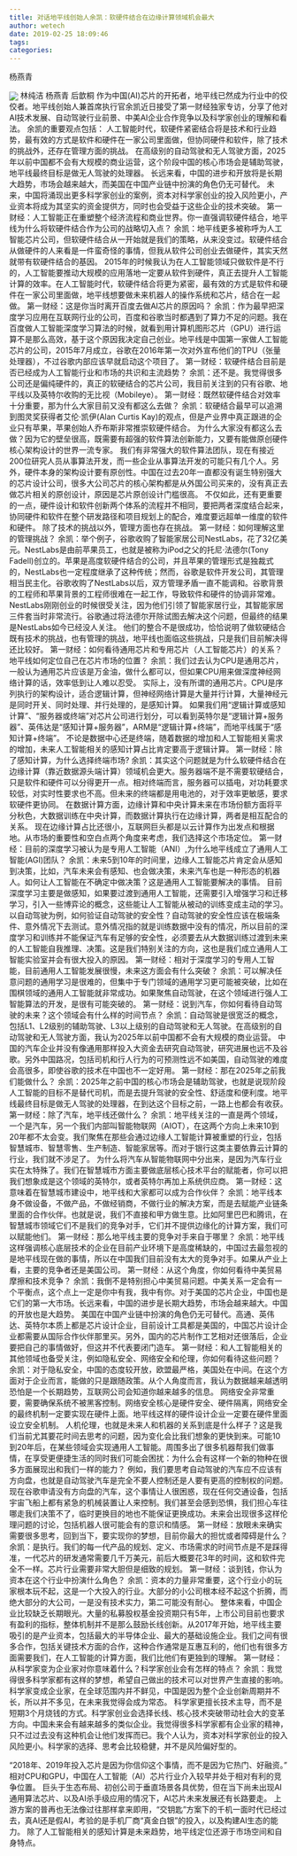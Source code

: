 ```yaml
---
title: 对话地平线创始人余凯：软硬件结合在边缘计算领域机会最大
author: wetech
date: 2019-02-25 18:09:46
tags: 
categories: 
---
```

杨燕青
<!-- more -->
<img align="center" border="0" src="https://imgcdn.yicai.com/uppics/images/2019/02/a86e47eaa382900ef03427a2b0d7f333.jpg" />
林纯洁
杨燕青
后歆桐
作为中国(AI)芯片的开拓者，地平线已然成为行业中的佼佼者。地平线创始人兼首席执行官余凯近日接受了第一财经独家专访，分享了他对AI技术发展、自动驾驶行业前景、中美AI企业合作竞争以及科学家创业的理解和看法。
余凯的重要观点包括：
人工智能时代，软硬件紧密结合将是技术和行业趋势，最有效的方式是软件和硬件在一家公司里面做，但协同硬件和软件，除了技术的挑战外，还存在管理方面的挑战。
在高级别的自动驾驶和无人驾驶方面，2025年以前中国都不会有大规模的商业运营，这个阶段中国的核心市场会是辅助驾驶，地平线最终目标是做无人驾驶的处理器。
长远来看，中国的进步和开放将是长期大趋势，市场会越来越大，而美国在中国产业链中扮演的角色仍无可替代。
未来，中国将涌现出更多科学家创业的案例，资本对科学家创业的投入风险更小，产业资本将成为其坚实的资金提供方，同时也会受益于这些企业的技术突破。
第一财经：人工智能正在重塑整个经济流程和商业世界。你一直强调软硬件结合，地平线为什么将软硬件结合作为公司的战略切入点？
余凯：地平线更多被称呼为人工智能芯片公司，但软硬件结合从一开始就是我们的策略，从来没变过。软硬件结合从做硬件的人来看是一件蛮奇怪的事情，但我从软件公司创业去做硬件，其实天然就带有软硬件结合的基因。
2015年的时候我认为在人工智能领域只做软件是不行的，人工智能要推动大规模的应用落地一定要从软件到硬件，真正去提升人工智能计算的效率。在人工智能时代，软硬件结合将更为紧密，最有效的方式是软件和硬件在一家公司里面做，地平线想要做未来机器人的操作系统和芯片，结合在一起做。
第一财经：这是你当时离开百度去做AI芯片的原因吗？
余凯：作为最早把深度学习应用在互联网行业的公司，百度和谷歌当时都遇到了算力不足的问题。我在百度做人工智能深度学习算法的时候，就看到用计算机图形芯片（GPU）进行运算不是那么高效，基于这个原因我决定自己创业。地平线是中国第一家做人工智能芯片的公司，2015年7月成立，谷歌在2016年第一次对外宣布他们的TPU（张量处理器），不过谷歌内部应该早就启动这个项目了。
第一财经：软硬件结合目前是否已经成为人工智能行业和市场的共识和主流趋势？
余凯：还不是。我觉得很多公司还是偏纯硬件的，真正的软硬结合的芯片公司，我目前关注到的只有谷歌、地平线以及英特尔收购的无比视（Mobileye）。
第一财经：既然软硬件结合对效率十分重要，那为什么大家目前又没有都这么去做？
余凯：软硬结合最早可以追溯到图灵奖获得者艾伦·凯伊(Alan Curtis Kay)的观点，但是产业界中真正跟进的企业只有苹果，苹果创始人乔布斯非常推崇软硬件结合。
为什么大家没有都这么去做？因为它的壁垒很高，既需要有超强的软件算法创新能力，又要有能做原创硬件核心架构设计的世界一流专家。
我们有非常强大的软件算法团队，现在有接近200位研究人员从事算法开发，而一些企业从事算法开发的可能只有几个人。另外，硬件本身的架构设计要有原创性。中国在过去20年一直都没有诞生特别强大的芯片设计公司，很多大公司芯片的核心架构都是从外国公司买来的，没有真正去做芯片相关的原创设计，原因是芯片原创设计门槛很高。
不仅如此，还有更重要的一点，硬件设计和软件创新两个体系的流程并不相同，要把两者深度结合起来，协同硬件和软件在整个研发路径和项目规划上的配合，难度要远超单一维度的软件和硬件。
除了技术的挑战以外，管理方面也存在挑战。
第一财经：如何理解这里的管理挑战？
余凯：举个例子，谷歌收购了智能家居公司NestLabs，花了32亿美元。NestLabs是由前苹果员工，也就是被称为iPod之父的托尼·法德尔(Tony Fadell)创立的。苹果是高度软硬件结合的公司，并且苹果的管理形式是独裁式的，NestLabs也一定程度继承了这种传统；然而，谷歌是软件开发公司，其管理相当民主化。谷歌收购了NestLabs以后，双方管理矛盾一直不能调和。谷歌背景的工程师和苹果背景的工程师很难在一起工作，导致软件和硬件的协调非常难。NestLabs刚刚创业的时候很受关注，因为他们引领了智能家居行业，其智能家居三件套当时非常流行。谷歌通过将法德尔开除试图去解决这个问题，但最终的结果是NestLabs如今已经没人关注。
他们的整合不是很成功，恰恰说明了做软硬结合既有技术的挑战，也有管理的挑战，地平线也面临这些挑战，只是我们目前解决得还比较好。
第一财经：如何看待通用芯片和专用芯片（人工智能芯片）的关系？地平线如何定位自己在芯片市场的位置？
余凯：我们过去认为CPU是通用芯片，一般认为通用芯片应该是万金油，做什么都可以，但如果CPU用来做深度神经网络计算的话，效率低到让人难以忍受。
实际上，没有所谓的通用芯片。CPU是序列执行的架构设计，适合逻辑计算，但神经网络计算是大量并行计算，大量神经元是同时开关、同时处理、并行处理的，是感知计算。
如果我们用“逻辑计算或感知计算”、“服务器或终端”对芯片公司进行划分，可以看到英特尔是“逻辑计算+服务器”、英伟达是“感知计算+服务器”，ARM是“逻辑计算+终端”，而地平线属于“感知计算+终端”。
不论是数据中心还是终端，随着数据的增加和人工智能相关需求的增加，未来人工智能相关的感知计算占比肯定要高于逻辑计算。
第一财经：除了感知计算，为什么选择终端市场?
余凯：其实这个问题就是为什么软硬件结合在边缘计算（靠近数据源头端计算）领域机会更大。服务器端不是不需要软硬结合，只是软件和硬件可以分得更开一点。相对终端而言，服务器可以插电，对功耗要求较低，对实时性要求也不高。但未来的终端都是用电池的，对于效率更敏感，要求软硬件更协同。
在数据计算方面，边缘计算和中央计算未来在市场份额方面将平分秋色，大数据训练在中央计算，而数据计算执行在边缘计算，两者是相互配合的关系。
现在边缘计算占比还很小，互联网巨头都是以云计算作为出发点和根据地。从市场的重要性和空白点两个角度来考虑，我们选择这个市场定位。
第一财经：目前的深度学习被认为是专用人工智能（ANI）,为什么地平线成立了通用人工智能(AGI)团队？
余凯：未来5到10年的时间里，边缘人工智能芯片肯定会从感知到决策，比如，汽车未来会有感知、也会做决策，未来汽车也是一种形态的机器人。如何让人工智能在不确定中做决策？这是通用人工智能要解决的事情。
目前深度学习主要是做感知，如果要过渡到通用人工智能，还需要引入增强学习和迁移学习，引入一些博弈论的概念，这些能让人工智能从被动的训练变成主动的学习。
以自动驾驶为例，如何验证自动驾驶的安全性？自动驾驶的安全性应该在极端条件、意外情况下去测试。意外情况指的就是训练数据中没有的情况，所以目前的深度学习和训练并不能保证汽车有足够的安全性，必须要去从大数据训练过渡到未来的人工智能自我推理、决策。这是我们特别关注的方向，这也是我们成立通用人工智能实验室并会有很大投入的原因。
第一财经：相对于深度学习的专用人工智能，目前通用人工智能发展很慢，未来这方面会有什么突破？
余凯：可以解决任意问题的通用学习是很难的，但集中于专门领域的通用学习更可能被突破，比如在围棋领域的通用人工智能就非常成功。如果聚焦自动驾驶，在这个领域进行强人工智能算法的开发，是很有可能突破的。
第一财经：说到汽车，你如何看待自动驾驶的未来？这个领域会有什么样的时间节点？
余凯：自动驾驶是很宽泛的概念，包括L1、L2级别的辅助驾驶、L3以上级别的自动驾驶和无人驾驶。在高级别的自动驾驶和无人驾驶方面，我认为2025年以前中国都不会有大规模的商业运营。
中国的汽车企业并没有像通用那样投入大资金去研究自动驾驶，研究进展也远不及谷歌。另外中国路况，包括司机和行人行为的可预测性远不如美国，自动驾驶的难度会高很多，即使谷歌的技术在中国也不一定好用。
第一财经：那在2025年之前我们能做什么？
余凯：2025年之前中国的核心市场会是辅助驾驶，也就是说现阶段人工智能的目标不是替代司机，而是去提升驾驶的安全性、舒适度和便利度。地平线最终目标是做无人驾驶的处理器，在到达这个目标之前，一路上也都会有收获。
第一财经：除了汽车，地平线还做什么？
余凯：地平线关注的一直是两个领域，一个是汽车，另一个我们内部叫智能物联网（AIOT），在这两个方向上未来10到20年都不太会变。我们聚焦在那些会通过边缘人工智能计算被重塑的行业，包括智慧城市、智慧零售、生产制造、智能家居等。而对于银行这类主要依靠云计算的行业，我们就不涉足了。
为什么将汽车从智能物联网中分出来，是因为汽车行业实在太特殊了。我们在智慧城市方面主要做底层核心技术平台的赋能者，你可以把我们想象成是这个领域的英特尔，或者英特尔再加上系统供应商。
第一财经：这意味着在智慧城市建设中，地平线和大家都可以成为合作伙伴？
余凯：地平线本身不做设备，不做产品，不做经销商，不做行业的解决方案，而是去赋能产业链条里面的合作伙伴。也就是说，我们不直接和甲方做生意。比如阿里巴巴和腾讯，在智慧城市领域它们不是我们的竞争对手，它们并不提供边缘化的计算方案，我们可以赋能他们。
第一财经：那么地平线主要的竞争对手来自于哪里？
余凯：地平线这样强调核心底层技术的企业在目前产业环境下是高度稀缺的，中国过去最忽视的是地平线现在做的事情，所以在中国我们目前没有太大的竞争对手。如果从产业上看，主要的竞争者还是美国公司。
第一财经：从这个角度，你如何看待中美贸易摩擦和技术竞争？
余凯：我倒不是特别担心中美贸易问题。中美关系一定会有一个平衡点，这个点上一定是你中有我，我中有你。对于美国的芯片企业，中国也是它们的第一大市场。长远来看，中国的进步是长期大趋势，市场会越来越大。中国的开放也是大趋势。
美国在中国产业链中扮演的角色仍无可替代。高通、英伟达、英特尔本质上都是芯片设计企业，目前设计工具都是美国的，中国芯片设计企业都需要从国际合作伙伴那里买。另外，国内的芯片制作工艺相对还很落后，企业要把自己的事情做好，但这并不代表要闭门造车。
第一财经：和人工智能相关的其他领域也备受关注，例如隐私安全、网络安全和伦理，你如何看待这些问题？
余凯：对于隐私安全，中国的态度较开放，欧盟最严格，美国处在中间。在这个方面对于企业而言，能做的只是跟随政策。从个人角度而言，我认为数据越来越透明恐怕是一个长期趋势，互联网公司会知道你越来越多的信息。
网络安全非常重要，需要确保系统不被黑客控制。网络安全核心是硬件安全、硬件隔离，网络安全的最终机制一定要实现在硬件上面。地平线这样的硬件设计企业一定要在硬件里面设立安全机制。
人机伦理，也就是未来人和机器的关系到底是什么样子？这是我们当前尤其要花时间去思考的问题，因为变化会比我们想象的更快到来。可能10到20年后，在某些领域会实现通用人工智能。周围多出了很多机器帮我们做事情，在享受更便捷生活的同时我们可能会困扰：为什么会有这样一个新的物种在很多方面展现出和我们一样的能力？
例如，我们要思考自动驾驶的汽车应不应该有方向盘，也就是自动驾驶汽车是完全不要人控制还是人要有更高的控制权的问题。现在谷歌申请没有方向盘的汽车，这个事情让人很困惑，现在任何交通设备，包括宇宙飞船上都有紧急的机械装置让人来控制。我们甚至会感到恐惧，我们担心车往哪走我们决策不了，临时更换目的地也不能保证更换成功。未来会出现很多这样伦理问题的讨论，包括机器人很可能会有的意识和情感。
第一财经：放眼未来确实需要很多思考，回到当下，要实现你的梦想，目前你最大的担忧或者障碍是什么？
余凯：是执行。我们的每一代产品的规划、定义、市场需求的时间节点是不是踩得准，一代芯片的研发通常需要几千万美元，前后大概要花3年的时间，这和软件完全不一样。芯片行业需要非常大胆但是细致的规划。
第一财经：谈到钱，你认为资本在这个行业中扮演什么角色？
余凯：资本的力量非常重要，这个行业小的玩家根本玩不起，这是一个大投入的行业。大部分的小公司根本经不起这个折腾，而绝大部分的大公司，一是没有技术实力，第二可能没有耐心。
整体来看，中国企业比较缺乏长期眼光。大量的私募股权基金投资期只有5年，上市公司目前也要求有盈利的指标，整体机制并不是那么鼓励长线创新。从2017年开始，地平线主要吸引的是产业资本，包括最大的半导体企业、最大的基础设施企业。我们之间有很多合作，包括关键技术方面的合作，这种合作通常是互惠互利的，他们也有很多方面需要我们，在人工智能的计算方面，我们比他们有更独到的理解。
第一财经：从科学家变为企业家对你意味着什么？科学家创业会有怎样的特点？
余凯：我觉得很多科学家都有这样的梦想，希望自己做出的技术可以对世界产生直接的影响。科学家变成企业家，在全球范围内并不鲜见，中国是因为整个企业创新周期并不长，所以并不多见，在未来我觉得会成为常态。
科学家更擅长技术主导，而不是短期3个月烧钱的方式。科学家创业会选择长线、核心技术突破带动社会大的变革方向。中国未来会有越来越多的类似企业。我觉得很多科学家都有企业家的精神，只不过过去没有这种机会让他们发挥而已。我个人认为，资本对科学家创业的投入风险更小。科学家的选择、思考会比较稳健，并不是风险偏好型的。
 
 
“2018年、2019年投入芯片是因为你信仰这个事情，而不是因为它热门、好融资。”
相对CPU和GPU，中国在人工智能（AI）芯片行业介入较早并处于相对有利的竞争位置。
巨头于生态布局、初创公司于垂直场景各具优势，但在当下尚未出现AI通用算法芯片、以及AI杀手级应用的情况下，AI芯片未来发展还有长路要走。
上游方案的普再也无法像过往那样拿来即用，“交钥匙”方案下的千机一面时代已经过去，真AI还是假AI，考验的是手机厂商“真金白银”的投入，以及构建AI生态的能力。
除了人工智能相关的感知计算是未来趋势，地平线定位还源于市场空间和自身特点。
